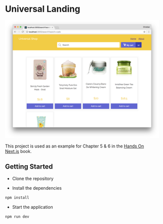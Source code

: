 # Universal Landing 

![Demo](./demo.png)

This project is used as an example for Chapter 5 & 6 in the [Hands On Next.js](https://honext.io) book.

## Getting Started
-   Clone the repository

-   Install the dependencies 

```bash
npm install
```

- Start the application

```bash
npm run dev
```